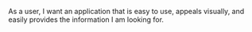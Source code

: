 As a user, I want an application that is easy to use, appeals visually, and easily provides the information I am looking for.